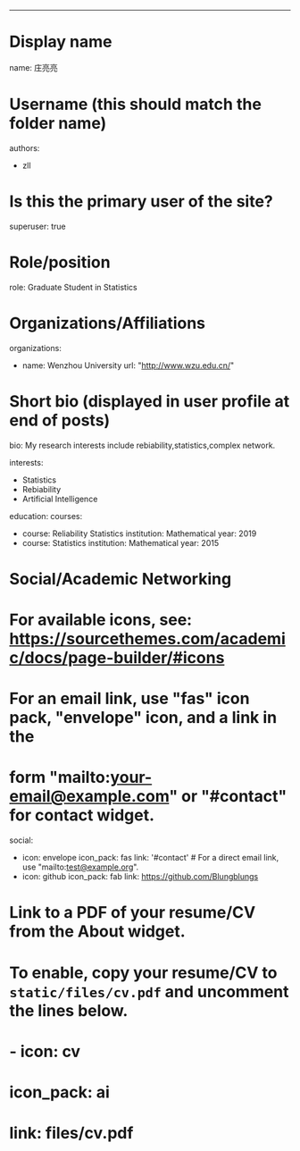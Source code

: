 ---
# Display name
name: 庄亮亮

# Username (this should match the folder name)
authors:
- zll

# Is this the primary user of the site?
superuser: true

# Role/position
role: Graduate Student in Statistics

# Organizations/Affiliations
organizations:
- name: Wenzhou University
  url: "http://www.wzu.edu.cn/"

# Short bio (displayed in user profile at end of posts)
bio: My research interests include rebiability,statistics,complex network.

interests:
- Statistics
- Rebiability
- Artificial Intelligence

education:
  courses:
  - course: Reliability Statistics
    institution: Mathematical
    year: 2019
  - course: Statistics
    institution: Mathematical
    year: 2015

# Social/Academic Networking
# For available icons, see: https://sourcethemes.com/academic/docs/page-builder/#icons
#   For an email link, use "fas" icon pack, "envelope" icon, and a link in the
#   form "mailto:your-email@example.com" or "#contact" for contact widget.
social:
- icon: envelope
  icon_pack: fas
  link: '#contact'  # For a direct email link, use "mailto:test@example.org".
- icon: github
  icon_pack: fab
  link: https://github.com/Blungblungs
# Link to a PDF of your resume/CV from the About widget.
# To enable, copy your resume/CV to `static/files/cv.pdf` and uncomment the lines below.
# - icon: cv
#   icon_pack: ai
#   link: files/cv.pdf



